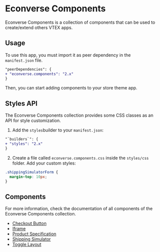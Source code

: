 # Econverse Components

Econverse Components is a collection of components that can be used to create/extend others VTEX apps.

## Usage

To use this app, you must import it as peer dependency in the `manifest.json` file.

```diff
"peerDependencies": {
+ "econverse.components": "2.x"
}
```

Then, you can start adding components to your store theme app.

## Styles API

The Econverse Components collection provides some CSS classes as an API for style customization.

1. Add the `styles`builder to your `manifest.json`:
```diff
"`builders`": {
+ "styles": "2.x"
}
```

2. Create a file called `econverse.components.css` inside the `styles/css` folder. Add your custom styles:
```css
.shippingSimulatorForm {
  margin-top: 10px;
}
```

## Components

For more information, check the documentation of all components of the Econverse Components collection.

- [Checkout Button](./CheckoutButton)
- [Iframe](./Iframe)
- [Product Specification](./ProductSpecification)
- [Shipping Simulator](./ShippingSimulator)
- [Toggle Layout](./ToggleLayout)


